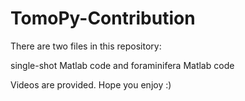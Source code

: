 TomoPy-Contribution
===================
There are two files in this repository:

single-shot Matlab code and
foraminifera Matlab code

Videos are provided. Hope you enjoy :)

